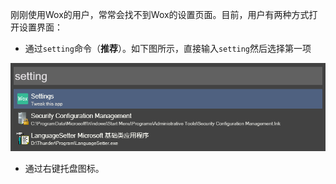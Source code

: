 刚刚使用Wox的用户，常常会找不到Wox的设置页面。目前，用户有两种方式打开设置界面：  

* 通过`setting`命令（**推荐**）。如下图所示，直接输入`setting`然后选择第一项  

![s](images\how_to_open_setting1.png)

* 通过右键托盘图标。
